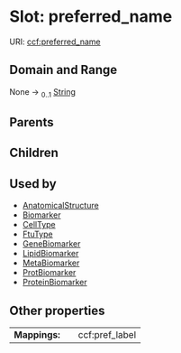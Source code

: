 
# Slot: preferred_name




URI: [ccf:preferred_name](http://purl.org/ccf/preferred_name)


## Domain and Range

None &#8594;  <sub>0..1</sub> [String](types/String.md)

## Parents


## Children


## Used by

 * [AnatomicalStructure](AnatomicalStructure.md)
 * [Biomarker](Biomarker.md)
 * [CellType](CellType.md)
 * [FtuType](FtuType.md)
 * [GeneBiomarker](GeneBiomarker.md)
 * [LipidBiomarker](LipidBiomarker.md)
 * [MetaBiomarker](MetaBiomarker.md)
 * [ProtBiomarker](ProtBiomarker.md)
 * [ProteinBiomarker](ProteinBiomarker.md)

## Other properties

|  |  |  |
| --- | --- | --- |
| **Mappings:** | | ccf:pref_label |

